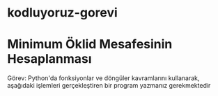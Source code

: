 # kodluyoruz-gorevi
# Minimum Öklid Mesafesinin Hesaplanması
Görev: Python'da fonksiyonlar ve döngüler kavramlarını kullanarak, aşağıdaki işlemleri gerçekleştiren bir program yazmanız gerekmektedir

